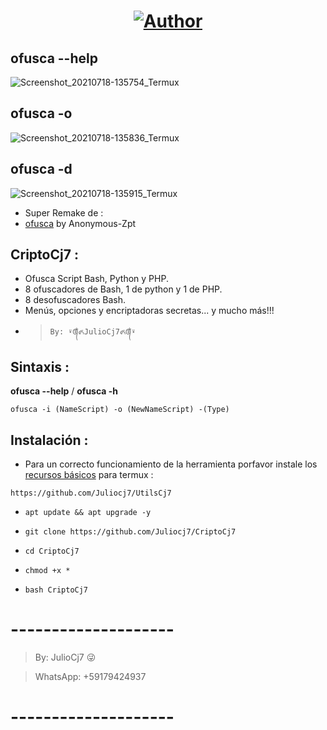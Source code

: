 <h1 align="center"><a href="https://github.com/Juliocj7"><img title="Author" src="https://img.shields.io/badge/Author-⍣᭕ᬁ᭖JulioCj7᭖᭕ᬁ⍣-svg?style=for-the-badge&logo=github"></a></h1>

## ofusca --help
![Screenshot_20210718-135754_Termux](https://user-images.githubusercontent.com/81049859/126077618-7e9cdf15-b757-43af-831b-0a212049171c.png)

## ofusca -o 
![Screenshot_20210718-135836_Termux](https://user-images.githubusercontent.com/81049859/126077631-cc7071e4-2e42-468f-b09b-142ba9050e50.png)

## ofusca -d 
![Screenshot_20210718-135915_Termux](https://user-images.githubusercontent.com/81049859/126077644-ce46882b-564a-4d71-a5da-a8d536d6f85d.png)

- Super Remake de :
- [ofusca](https://github.com/Anonymous-Zpt/ofusca) by Anonymous-Zpt

## CriptoCj7 :

* Ofusca Script Bash, Python y PHP.
* 8 ofuscadores de Bash, 1 de python y 1 de PHP.
* 8 desofuscadores Bash.
* Menús, opciones y encriptadoras secretas... y mucho más!!!
- > ` By: ⍣᭕ᬁ᭖JulioCj7᭖᭕ᬁ⍣ `

## Sintaxis :

**ofusca --help**  /  **ofusca -h**

~~~
ofusca -i (NameScript) -o (NewNameScript) -(Type)
~~~


## Instalación :

* Para un correcto funcionamiento de la herramienta porfavor instale los [recursos básicos](https://github.com/Juliocj7/UtilsCj7) para termux :

~~~
https://github.com/Juliocj7/UtilsCj7
~~~

* ` apt update && apt upgrade -y `

* ` git clone https://github.com/Juliocj7/CriptoCj7 `

* ` cd CriptoCj7 `

* ` chmod +x * `

* ` bash CriptoCj7 `

# --------------------

> By: JulioCj7 :stuck_out_tongue_winking_eye:

> WhatsApp: +59179424937

# --------------------
